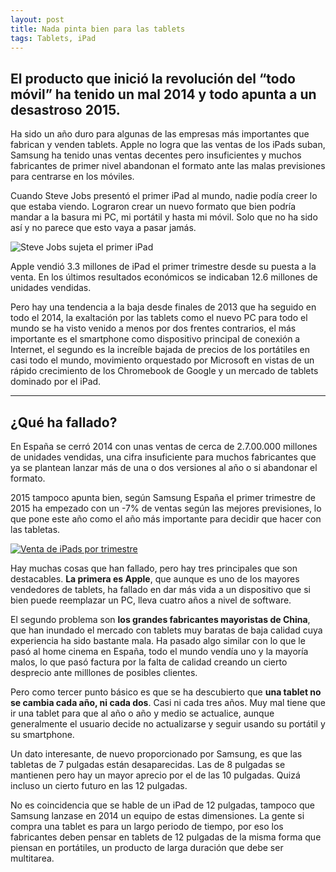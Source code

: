 ```yaml
---
layout: post
title: Nada pinta bien para las tablets
tags: Tablets, iPad
---
```

## El producto que inició la revolución del “todo móvil” ha tenido un mal 2014 y todo apunta a un desastroso 2015.

Ha sido un año duro para algunas de las empresas más importantes que fabrican y venden tablets. Apple no logra que las ventas de los iPads suban, Samsung ha tenido unas ventas decentes pero insuficientes y muchos fabricantes de primer nivel abandonan el formato ante las malas previsiones para centrarse en los móviles.

Cuando Steve Jobs presentó el primer iPad al mundo, nadie podía creer lo que estaba viendo. Lograron crear un nuevo formato que bien podría mandar a la basura mi PC, mi portátil y hasta mi móvil. Solo que no ha sido así y no parece que esto vaya a pasar jamás.

<img src="https://cdn-images-2.medium.com/max/1024/1*KBvRmUL2iT7rPtgjTMSKzQ.jpeg" class="alignleft" alt="Steve Jobs sujeta el primer iPad">

Apple vendió 3.3 millones de iPad el primer trimestre desde su puesta a la venta. En los últimos resultados económicos se indicaban 12.6 millones de unidades vendidas.

Pero hay una tendencia a la baja desde finales de 2013 que ha seguido en todo el 2014, la exaltación por las tablets como el nuevo PC para todo el mundo se ha visto venido a menos por dos frentes contrarios, el más importante es el smartphone como dispositivo principal de conexión a Internet, el segundo es la increíble bajada de precios de los portátiles en casi todo el mundo, movimiento orquestado por Microsoft en vistas de un rápido crecimiento de los Chromebook de Google y un mercado de tablets dominado por el iPad.

<hr>

## ¿Qué ha fallado?

En España se cerró 2014 con unas ventas de cerca de 2.7.00.000 millones de unidades vendidas, una cifra insuficiente para muchos fabricantes que ya se plantean lanzar más de una o dos versiones al año o si abandonar el formato.

2015 tampoco apunta bien, según Samsung España el primer trimestre de 2015 ha empezado con un -7% de ventas según las mejores previsiones, lo que pone este año como el año más importante para decidir que hacer con las tabletas.

<a href="https://i.imgur.com/WpVSTav.png"><img src="http://i.imgur.com/WpVSTav.png" alt="Venta de iPads por trimestre" class="aligncenter"></a>

Hay muchas cosas que han fallado, pero hay tres principales que son destacables. **La primera es Apple**, que aunque es uno de los mayores vendedores de tablets, ha fallado en dar más vida a un dispositivo que si bien puede reemplazar un PC, lleva cuatro años a nivel de software.

El segundo problema son **los grandes fabricantes mayoristas de China**, que han inundado el mercado con tablets muy baratas de baja calidad cuya experiencia ha sido bastante mala. Ha pasado algo similar con lo que le pasó al home cinema en España, todo el mundo vendía uno y la mayoría malos, lo que pasó factura por la falta de calidad creando un cierto desprecio ante milllones de posibles clientes.

Pero como tercer punto básico es que se ha descubierto que **una tablet no se cambia cada año, ni cada dos**. Casi ni cada tres años. Muy mal tiene que ir una tablet para que al año o año y medio se actualice, aunque generalmente el usuario decide no actualizarse y seguir usando su portátil y su smartphone.

Un dato interesante, de nuevo proporcionado por Samsung, es que las tabletas de 7 pulgadas están desaparecidas. Las de 8 pulgadas se mantienen pero hay un mayor aprecio por el de las 10 pulgadas. Quizá incluso un cierto futuro en las 12 pulgadas.

No es coincidencia que se hable de un iPad de 12 pulgadas, tampoco que Samsung lanzase en 2014 un equipo de estas dimensiones. La gente si compra una tablet es para un largo periodo de tiempo, por eso los fabricantes deben pensar en tablets de 12 pulgadas de la misma forma que piensan en portátiles, un producto de larga duración que debe ser multitarea.